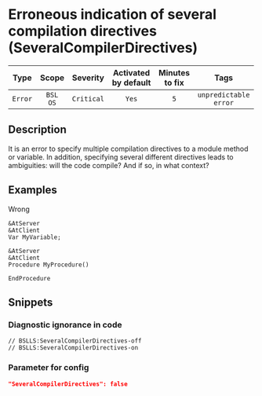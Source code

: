 # Erroneous indication of several compilation directives (SeveralCompilerDirectives)

|  Type   |        Scope        |  Severity  | Activated<br>by default | Minutes<br>to fix |               Tags               |
|:-------:|:-------------------:|:----------:|:-----------------------------:|:-----------------------:|:--------------------------------:|
| `Error` | `BSL`<br>`OS` | `Critical` |             `Yes`             |           `5`           | `unpredictable`<br>`error` |

<!-- Блоки выше заполняются автоматически, не трогать -->
## Description

It is an error to specify multiple compilation directives to a module method or variable. In addition, specifying several different directives leads to ambiguities: will the code compile? And if so, in what context?

## Examples

Wrong

```bsl
&AtServer
&AtClient
Var MyVariable;

&AtServer
&AtClient
Procedure MyProcedure()

EndProcedure
```

## Snippets

<!-- Блоки ниже заполняются автоматически, не трогать -->
### Diagnostic ignorance in code

```bsl
// BSLLS:SeveralCompilerDirectives-off
// BSLLS:SeveralCompilerDirectives-on
```

### Parameter for config

```json
"SeveralCompilerDirectives": false
```
